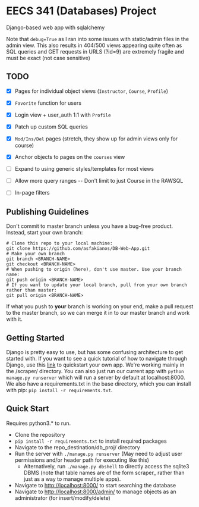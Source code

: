 # EECS 341 (Databases) Project

Django-based web app with sqlalchemy  

Note that `debug=True` as I ran into some issues with static/admin files in the admin view. This also results in 404/500 views appearing quite often as SQL queries and GET requests in URLS (?id=9) are extremely fragile and must be exact (not case sensitive)

## TODO
- [x] Pages for individual object views (`Instructor`, `Course`, `Profile`)
- [x] `Favorite` function for users
- [x] Login view + user_auth 1:1 with `Profile`
- [x] Patch up custom SQL queries
- [x] `Mod/Ins/Del` pages (stretch, they show up for admin views only for course)
- [x] Anchor objects to pages on the `courses` view
- [ ] Expand to using generic styles/templates for most views
- [ ] Allow more query ranges -- Don't limit to just Course in the RAWSQL 
- [ ] In-page filters


## Publishing Guidelines

Don't commit to master branch unless you have a bug-free product. Instead, start your own branch:
 ```
 # Clone this repo to your local machine:
 git clone https://github.com/asfakianos/DB-Web-App.git
 # Make your own branch
 git branch <BRANCH-NAME>
 git checkout <BRANCH-NAME>
 # When pushing to origin (here), don't use master. Use your branch name:
 git push origin <BRANCH-NAME>
 # If you want to update your local branch, pull from your own branch rather than master:
 git pull origin <BRANCH-NAME>
 ```
 
If what you push to **your** branch is working on your end, make a pull request to the master branch, so we can merge it in to our master branch and work with it.

## Getting Started

Django is pretty easy to use, but has some confusing architecture to get started with. If you want to see a quick tutorial of how to navigate through Django, use this [link](https://docs.djangoproject.com/en/2.2/intro/tutorial01/) to quickstart your own app. We're working mainly in the /scraper/ directory. You can also just run our current app with `python manage.py runserver` which will run a server by default at localhost:8000. We also have a requirements.txt in the base directory, which you can install with pip: `pip install -r requirements.txt`.

## Quick Start
Requires python3.* to run.

* Clone the repository
* `pip install -r requirements.txt` to install required packages
* Navigate to the repo_destination/db_proj/ directory
* Run the server with `./manage.py runserver` (May need to adjust user permissions and/or header path for executing like this)
  * Alternatively, run `./manage.py dbshell` to directly access the sqlite3 DBMS (note that table names are of the form scraper_<NAME> rather than just <NAME> as a way to manage multiple apps). 
* Navigate to [http://localhost:8000/](http://localhost:8000/) to start searching the database
* Navigate to [http://localhost:8000/admin/](http://localhost:8000/admin/) to manage objects as an administrator (for insert/modify/delete)


